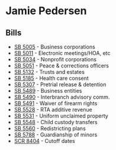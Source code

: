 # Jamie Pedersen
## Bills
* [SB 5005](bill/2021-22/sb/5005/) - Business corporations
* [SB 5011](bill/2021-22/sb/5011/) - Electronic meetings/HOA, etc
* [SB 5034](bill/2021-22/sb/5034/) - Nonprofit corporations
* [SB 5051](bill/2021-22/sb/5051/) - Peace & corrections officers
* [SB 5132](bill/2021-22/sb/5132/) - Trusts and estates
* [SB 5185](bill/2021-22/sb/5185/) - Health care consent
* [SB 5307](bill/2021-22/sb/5307/) - Pretrial release & detention
* [SB 5489](bill/2021-22/sb/5489/) - Business entities
* [SB 5490](bill/2021-22/sb/5490/) - Interbranch advisory comm.
* [SB 5491](bill/2021-22/sb/5491/) - Waiver of firearm rights
* [SB 5528](bill/2021-22/sb/5528/) - RTA additive revenue
* [SB 5531](bill/2021-22/sb/5531/) - Uniform unclaimed property
* [SB 5548](bill/2021-22/sb/5548/) - Child custody transfers
* [SB 5560](bill/2021-22/sb/5560/) - Redistricting plans
* [SB 5788](bill/2021-22/sb/5788/) - Guardianship of minors
* [SCR 8404](bill/2021-22/scr/8404/) - Cutoff dates

